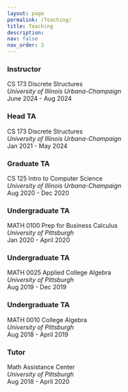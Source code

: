 ```yaml
---
layout: page
permalink: /Teaching/
title: Teaching
description: 
nav: false
nav_order: 3
---
```



### **Instructor**
CS 173 Discrete Structures\
_University of Illinois Urbana-Champaign_\
June 2024 - Aug 2024

### **Head TA**
CS 173 Discrete Structures\
_University of Illinois Urbana-Champaign_\
Jan 2021 - May 2024

### **Graduate TA**
CS 125 Intro to Computer Science\
_University of Illinois Urbana-Champaign_\
Aug 2020 - Dec 2020

### **Undergraduate TA**
MATH 0100 Prep for Business Calculus\
_University of Pittsburgh_\
Jan 2020 - April 2020

### **Undergraduate TA**
MATH 0025 Applied College Algebra\
_University of Pittsburgh_\
Aug 2019 - Dec 2019

### **Undergraduate TA**
MATH 0010 College Algebra\
_University of Pittsburgh_\
Aug 2018 - April 2019

### **Tutor**
Math Assistance Center\
_University of Pittsburgh_\
Aug 2018 - April 2020




